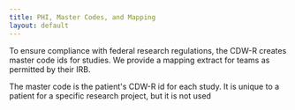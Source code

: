 ```yaml
---
title: PHI, Master Codes, and Mapping
layout: default
---
```


To ensure compliance with federal research regulations, the CDW-R creates master code ids for studies. We provide a mapping extract for teams as permitted by their IRB. 

The master code is the patient's CDW-R id for each study. It is unique to a patient for a specific research project, but it is not used 
